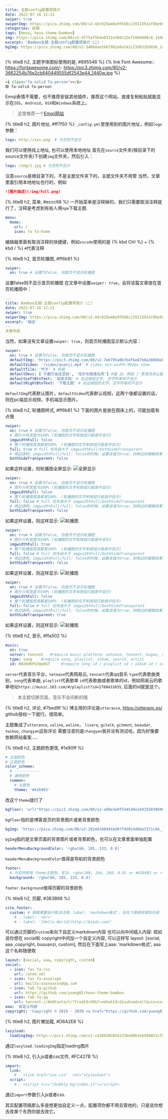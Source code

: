 ```yaml
---
title: 主题config配置项简介
date: 2022-07-16 12:21
swiper: true
swiperImg: https://pica.zhimg.com/80/v2-4dc929a46e9fb56c13911592af0be9dc_1440w.jpg?source=1940ef5c
categories: 前端
tags: [Hexo, hexo-theme-bamboo]
img: https://pica.zhimg.com/80/v2-dff5af5b4e0331e3b9c22ef1004d88c8_1440w.jpg
excerpt: 'Bamboo主题-主题config配置项简介（二）'
bgImg: https://picx.zhimg.com/80/v2-3486dae2687982e8a141c23d922b9936_1440w.webp
---
```

{% titleB h2, 主题字体图标使用的是, #895546 %}
{% link Font Awesome:: https://fontawesome.com/:: https://pic3.zhimg.com/80/v2-3662254b76e2cb640449555df2543e44_1440w.jpg %}

``` html
<i class="fa-solid fa-person"></i>
取 fa-solid fa-person
```

Emoji表情不需要，也不推荐安装其他插件，推荐这个网站，直接复制粘贴就能显示在`IOS`，`Android`，`OSX`和`Windows`系统上。
> 这里推荐一个[Emoji网站](https://copy.emojiall.com/zh-hans/)

{% titleB h2, 图片地址, #ff7f50 %}
`_config.yml`里使用到的图片地址，例如`logo`参数：
``` yaml
logo: http://xxx.png  # 为空则不显示
```
我们可以使用线上地址, 也可以使用本地地址
首先在`source`文件夹(根目录下的source文件夹)下创建`img`文件夹，然后引入：
``` yaml
logo: /img/1.jpg # 为空则不显示
```
注意`source`是根目录下的，不是主题文件夹下的，主题文件夹不用管
当然，文章里面引用本地地址也行的，例如
``` md
![图片描述](/img/full.png)
```

{% titleB h2, 菜单, #eccc68 %}
一开始菜单是注释掉的，我们只需要取消注释就行了，注释是考虑到有些人用`npm`下载主题.
``` yaml
menu:
  Home:
    url: /
    icon: fa fa-home
```
编辑器里面有取消注释的快捷键，例如`vscode`使用的是  {% kbd Ctrl %} + {% kbd / %}
`#`代表注释

{% titleB h2, 首页轮播图, #ff6b81 %}
``` yaml
swiper:
  on: true # 设置为false, 则首页不显示轮播图
```
设置false则不显示首页轮播图
在文章中设置`swiper: true`，会将该篇文章放在首页轮播图中：
``` yaml
---
title: Bamboo主题-主题config配置项简介（二）
date: 2022-07-16 12:21
swiper: true
swiperImg: https://pica.zhimg.com/80/v2-4dc929a46e9fb56c13911592af0be9dc_1440w.jpg?source=1940ef5c
excerpt: '描述'
---
文章内容
```
当然，如果没有文章设置`swiper: true`，则首页轮播图显示默认内容：
``` yaml
swiper:
  on: true # 设置为false, 则首页不显示轮播图
  defaultImg: 'https://pic3.zhimg.com/80/v2-7e6795a0b7b4fbe87b0a388b8a052f78_1440w.jpg' # 图片，没有则随机选取
  defaultVideo: '/video/quanji.mp4' # video，min-width:992px show
  defaultTile: '竹子' # 标题
  defaultDesc: ['千磨万击还坚劲', '任尔东西南北风'] #描 述，例如 ['煮酒洗净尘嚣，论知交', '万般付之一笑，共偕老']
  defaultLeftBtnText: '阅读文档' # 左边按钮文字, 空字符串则不显示
  defaultRightBtnText: '下载主题' # 右边按钮的文字，空字符串则不显示
```
`defaultImg`代表默认图片，`defaultVideo`代表默认视频，这两个值都设置的话，则在pc端显示视频，手机端显示图片。

{% titleB h2, 轮播图样式, #ff6b81 %}
下面的图片是放在图床上的，可能加载有点慢
``` yaml
swiper:
  on: true # 设置为false, 则首页不显示轮播图
  # 图片只有宽度为100% (轮播图的文字和按钮只能居中显示)
  imgwidthFull: false
  # 整个轮播图宽高都是100%  (轮播图的文字和按钮只能居中显示)
  full: true # full 优先级大于 imgwidthFull/bothSideTransparent
  # 两边透明，imgwidthFull/full: false的时候，设置该值为true，则两边的模糊效果为透明
  bothSideTransparent: false
```
如果这样设置，则轮播图全屏显示:
![全屏显示](https://pic1.zhimg.com/80/v2-4ece87ab462f56348c4c811ce92b45e0_1440w.webp)

``` yaml
swiper:
  on: true # 设置为false, 则首页不显示轮播图
  # 图片只有宽度为100% (轮播图的文字和按钮只能居中显示)
  imgwidthFull: false
  # 整个轮播图宽高都是100%  (轮播图的文字和按钮只能居中显示)
  full: false # full 优先级大于 imgwidthFull/bothSideTransparent
  # 两边透明，imgwidthFull/full: false的时候，设置该值为true，则两边的模糊效果为透明
  bothSideTransparent: false
```
如果这样设置，则这样显示:
![轮播图](https://pic4.zhimg.com/80/v2-1dd554903686109133be658b11aa23cf_1440w.webp)

``` yaml
swiper:
  on: true # 设置为false, 则首页不显示轮播图
  # 图片只有宽度为100% (轮播图的文字和按钮只能居中显示)
  imgwidthFull: true
  # 整个轮播图宽高都是100%  (轮播图的文字和按钮只能居中显示)
  full: false # full 优先级大于 imgwidthFull/bothSideTransparent
  # 两边透明，imgwidthFull/full: false的时候，设置该值为true，则两边的模糊效果为透明
  bothSideTransparent: false
```
如果这样设置，则这样显示:
![轮播图](https://pic4.zhimg.com/80/v2-85a8cebd321b95b1a93bbe888d4e29ef_1440w.webp)


``` yaml
swiper:
  on: true # 设置为false, 则首页不显示轮播图
  # 图片只有宽度为100% (轮播图的文字和按钮只能居中显示)
  imgwidthFull: false
  # 整个轮播图宽高都是100%  (轮播图的文字和按钮只能居中显示)
  full: false # full 优先级大于 imgwidthFull/bothSideTransparent
  # 两边透明，imgwidthFull/full: false的时候，设置该值为true，则两边的模糊效果为透明
  bothSideTransparent: true
```
如果这样设置，则这样显示:
![轮播图](https://pic2.zhimg.com/80/v2-f7b6bc9b3d803dcffb839c690fbab795_1440w.webp)

{% titleB h2, 音乐, #ffa502 %}
``` yaml
music:
  on: true
  server: tencent   #require music platform: netease, tencent, kugou, xiami, baidu
  type: song    #require song, playlist, album, search, artist
  id: 0020dKPG3mp0GT     #require song id / playlist id / album id / search keyword
```
`server`代表音乐平台，`netease`代表网易云, `tencent`代表qq音乐
`type`代表歌曲类别，`song`代表单曲, `playlist`代表歌单
`id`代表歌曲或者歌单的id，例如网易云的歌单地址`https://music.163.com/#/playlist?id=2788431035`, 后面的id就是这个。

> 本主题切换页面，音乐不会间断的哦

{% titleB h2, 评论, #7bed9f %}
博主用的评论是`utterance`, https://utteranc.es/ github授权一下就行。很简单。

主题集成了`utterance`, `valine`, `waline`， `livere`, `gitalk`, `gitment`, `beaudar`, `twikoo`, `changyan`这些评论
需要注意的是`changyan`我并没有测试哈，因为好像要依赖网站备案.....

{% titleB h2, 主题颜色更改, #1e90ff %}
``` yaml
# 主题颜色
# 主题颜色
color_scheme:
  # ------------
  # 通用颜色
  common:
    # 主题色
    theme: '#42b983'
```
改这个`theme`就行了

``` yaml
bgFloor: 'url("https://pic2.zhimg.com/80/v2-a90e3e9f544549e244355039b96bd606_1440w.jpg")
```
`bgFloor`指的是博客首页的背景图片或者背景颜色

``` yaml
bgImg: 'https://pica.zhimg.com/80/v2-292e6340491bd97f9d014d6be3371c04_1440w.jpg'
```
`bgImg`指的是文章页面的背景图片或者背景颜色，也可以在文章里面单独配置

``` yaml
headerMenuBackgroundColor: 'rgba(66, 185, 133, 0.8)'
```

`headerMenuBackgroundColor`值得是导航的背景颜色

``` yaml
footer:
  # 为空则使用 theme主题色，写法: rgba(268, 264, 269, 0.8) or #42b983 or red or 也可以是渐变颜色 linear-gradient(45deg, #ff9a9e 0%, #fad0c4 99%, #fad0c4 100%) or 也可以是url("图片地址")
  background: 'rgba(66, 185, 133, 0.8)' 
```
`footer.background`值得页脚的背景颜色

{% titleB h2, 页脚, #3B3B98 %}
``` yaml
site_footer:
  custom: # 根据需要自行取消注释，label: 'markdown格式'，会在下面继续增加内容
    # - label: '<br>'
    # - label: '[Hello World](http://baidu.com)'
```
可以通过页脚的`custom`来向下自定义markdown内容
也可以向中间插入内容:
假如说你想在 social和 copyright中间加一个自定义内容, 可以这样写 layout: [social, aaa ,copyright, busuanzi, custom], 然后在下面写上aaa: 'markdown格式', aaa这个名称随便取
``` yaml
layout: [social, aaa, copyright, custom]
social:
  - icon: fas fa-rss
    url: /atom.xml
  - icon: fas fa-envelope
    url: mailto:xxxxxxxxx@qq.com
  - icon: fab fa-github
    url: https://github.com/yuang01/hexo-theme-bamboo
  - icon: fab fa-qq
    url: tencent://AddContact/?fromId=50&fromSubId=1&subcmd=all&uin=xxxxxxxxx
aaa: '自定义内容'
copyright: 'Copyright © 2019 - 2020 <a href="https://github.com/yuang01">yuang01</a> | Powered by <a href="https://hexo.io/zh-cn/docs/">Hexo</a> | Theme <a href="https://github.com/yuang01/theme">Bamboo</a> '
```

{% titleB h2, 图片懒加载, #D6A2E8 %}
``` yaml
lazyload:
  loadingImg: https://pic1.zhimg.com/v2-cd38920285d125be80b3eb504052c550_b.webp
```
通过`lazyload.loadingImg`指定loading图片

{% titleB h2, 引入js或者css文件, #FC427B %}

``` yaml
import:
  link:
    # - <link href="xxx.css"  rel="stylesheet">
  script: 
    # - <script src="/bubbly-bg/index.js"></script>
```
通过`import`参数引入js或者css.

其实配置项搞那么多是想更加自定义一点，配置项你都不用去管他的，只是说你想去改某个东西你就去改它。